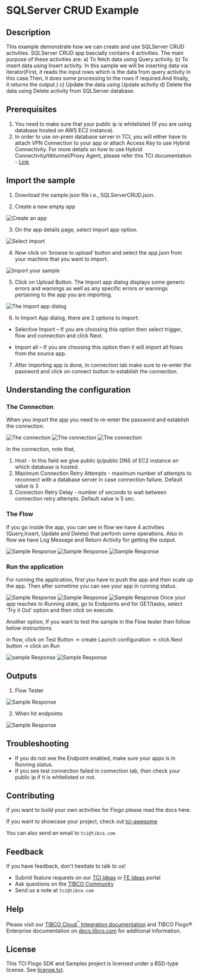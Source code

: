 # SQLServer CRUD Example


## Description

This example demonstrate how we can create and use SQLServer CRUD activities.
SQLServer CRUD app bascially contains 4 activities. The main purpose of these activities are:
a) To fetch data using Query activity.
b) To insert data using Insert activity. In this sample we will be inserting data via iterator(First, it reads the input rows which is the data from query activity in this case.Then, it does some processing to the rows if required.And finally, it returns the output.)
c) Update the data using Update activity
d) Delete the data using Delete activity from SQLServer database.

## Prerequisites

1. You need to make sure that your public ip is whitelisted (If you are using database hosted on AWS EC2 instance).
2. In order to use on-prem database server in TCI, you will either have to attach VPN Connection to your app or attach Access Key to use Hybrid Connectivity.
   For more details on how to use Hybrid Connectivity/tibtunnel/Proxy Agent, please refer this TCI documentation - [Link](https://integration.cloud.tibco.com/docs/#tci/using/hybrid-agent/installing-configuring-running-agent.html%3FTocPath%3DUsing%2520TIBCO%2520Cloud%25E2%2584%25A2%2520Integration%7CUsing%2520the%2520TIBCO%2520Cloud%25E2%2584%25A2%2520Integration%2520-%2520Hybrid%2520Agent%7C_____4)

## Import the sample

1. Download the sample json file i.e., SQLServerCRUD.json.

2. Create a new empty app

![Create an app](../../import-screenshots/sqlserver_screenshot/1.png)

3. On the app details page, select import app option.

![Select import](../../import-screenshots/sqlserver_screenshot/2.png)

4. Now click on ‘browse to upload’ button and select the app.json from your machine that you want to import.

![Import your sample](../../import-screenshots/sqlserver_screenshot/3.png)

5. Click on Upload Button. The Import app dialog displays some generic errors and warnings as well as any specific errors or warnings pertaining to the app you are importing.

![The Import app dialog](../../import-screenshots/sqlserver_screenshot/4.png)

6. In Import App dialog, there are 2 options to import:

* Selective Import – If you are choosing this option then select trigger, flow and connection and click Next.

* Import all – If you are choosing this option then it will import all flows from the source app.

7. After importing app is done, in connection tab make sure to re-enter the password and click on connect button to establish the connection.

## Understanding the configuration

### The Connection

When you import the app you need to re-enter the password and establish the connection.

![The connection](../../import-screenshots/sqlserver_screenshot/5.png)
![The connection](../../import-screenshots/sqlserver_screenshot/6.png)
![The connection](../../import-screenshots/sqlserver_screenshot/7.png)

In the connection, note that,
1. Host - In this field we give public ip/public DNS of EC2 instance on which database is hosted.
2. Maximum Connection Retry Attempts - maximum number of attempts to reconnect with a database server in case connection failure. Default value is 3
3. Connection Retry Delay - number of seconds to wait between connection retry attempts. Default value is 5 sec.

### The Flow

If you go inside the app, you can see in flow we have 4 activities (Query,Insert, Update and Delete) that perform some operations.
Also in flow we have Log Message and Return Activity for getting the output.

![Sample Response](../../import-screenshots/sqlserver_screenshot/8.png)
![Sample Response](../../import-screenshots/sqlserver_screenshot/16.png)
![Sample Response](../../import-screenshots/sqlserver_screenshot/17.png)

### Run the application
For running the application, first you have to push the app and then scale up the app.
Then after sometime you can see your app in running status.

![Sample Response](../../import-screenshots/sqlserver_screenshot/9.png)
![Sample Response](../../import-screenshots/sqlserver_screenshot/10.png)
![Sample Response](../../import-screenshots/sqlserver_screenshot/11.png)
Once your app reaches to Running state, go to Endpoints and for GET/tasks, select 'Try it Out’ option and then click on execute.

Another option, If you want to test the sample in the Flow tester then follow below instructions:
 
in flow, click on Test Button -> create Launch configuration -> click Next button -> click on Run

![sample Response](../../import-screenshots/sqlserver_screenshot/12.png)
![Sample Response](../../import-screenshots/sqlserver_screenshot/13.png)

## Outputs

1. Flow Tester

![Sample Response](../../import-screenshots/sqlserver_screenshot/14.png)

2. When hit endpoints

![Sample Response](../../import-screenshots/sqlserver_screenshot/15.png)


## Troubleshooting

* If you do not see the Endpoint enabled, make sure your apps is in Running status.
* If you see test connection failed in connection tab, then check your public ip if it is whitelisted or not.

## Contributing
If you want to build your own activities for Flogo please read the docs here.

If you want to showcase your project, check out [tci-awesome](https://github.com/TIBCOSoftware/tci-awesome)

You can also send an email to `tci@tibco.com`

## Feedback
If you have feedback, don't hesitate to talk to us!

* Submit feature requests on our [TCI Ideas](https://ideas.tibco.com/?project=TCI) or [FE Ideas](https://ideas.tibco.com/?project=FE) portal
* Ask questions on the [TIBCO Community](https://community.tibco.com/answers/product/344006)
* Send us a note at `tci@tibco.com`

## Help
Please visit our [TIBCO Cloud<sup>&trade;</sup> Integration documentation](https://integration.cloud.tibco.com/docs/) and TIBCO Flogo® Enterprise documentation on [docs.tibco.com](https://docs.tibco.com/) for additional information.

## License
This TCI Flogo SDK and Samples project is licensed under a BSD-type license. See [license.txt](license.txt).

